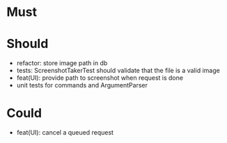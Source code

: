 # Must

# Should
- refactor: store image path in db
- tests: ScreenshotTakerTest should validate that the file is a valid image
- feat(UI): provide path to screenshot when request is done
- unit tests for commands and ArgumentParser

# Could
- feat(UI): cancel a queued request